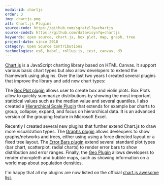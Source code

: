 ```yaml
---
modal-id: chartjs
order: 3
img: chartjs.png
alt: Chart.js Plugins
source-code: https://github.com/sgratzl?q=chartjs
source-code2: https://github.com/datavisyn?q=chartjs
keywords: open source, chart.js, box plot, map, graph, tree
project-date: since 2018
category: Open Source Contributions
technologies: es6, babel, rollup.js, jest, canvas, d3
---
```


[Chart.js](https://www.chartjs.org/) is a JavaScript charting library based on HTML Canvas. It support various basic chart types but also allow developers to extend the framework using plugins. Over the last two years I created several plugins that improve the library and add new chart types: 

The [Box Plot plugin](https://github.com/datavisyn/chartjs-chart-box-and-violin-plot) allows user to create box and violin plots. Box Plots allow to quickly summarize distributions by showing the most important staticical values such as the median value and several quantiles. I also created a [Hierarchical Scale Plugin](https://github.com/datavisyn/chartjs-scale-hierarchical) that extends for example bar charts to group, collapse, expand, and focus on hierarchical data. It is an advanced version of the grouping feature in Microsoft Excel.

Recently I created several new plugins that further extend Chart.js to draw more visualization types. The [Graphs plugin](https://github.com/sgratzl/chartjs-chart-graph) allows devleopers to show graphs/networks and trees, either using using a force directed layout or a fixed tree layout. The [Error Bars plugin](https://github.com/sgratzl/chartjs-chart-error-bars) extend several standard plot types (bar chart, scatterplot, radial charts) to render error bars to show distribution and error ranges. Finally, the [Geo Plugin](https://github.com/sgratzl/chartjs-chart-geo) allows developers to render choropleth and bubble maps, such as showing information on a world map about population densities. 

I'm happy that all my plugins are now listed on the official [chart.js awesome list](https://github.com/chartjs/awesome).